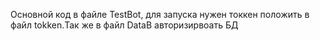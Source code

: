 Основной код в файле TestBot, для запуска нужен токкен положить в файл tokken.Так же в файл DataB авторизирвоать БД 
